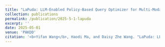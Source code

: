 ```yaml
---
title: "LaPuda: LLM-Enabled Policy-Based Query Optimizer for Multi-Modal Data."
collection: publications
permalink: /publication/2025-5-1-lapuda
excerpt: ''
date: 2025-05-01
venue: 'PAKDD'
citation: '<b>Yifan Wang</b>, Haodi Ma, and Daisy Zhe Wang. "LaPuda: LLM-Enabled Policy-Based Query Optimizer for Multi-Modal Data". Accepted by PAKDD 2025.'
---
```


 
